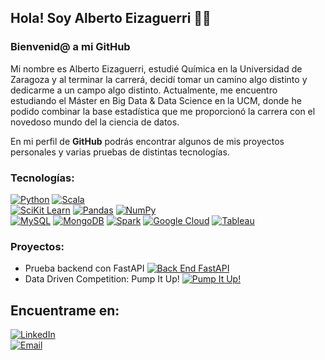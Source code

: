 ## Hola! Soy Alberto Eizaguerri 👋👋
### **Bienvenid@ a mi GitHub**

Mi nombre es Alberto Eizaguerri, estudié Química en la Universidad de Zaragoza y al terminar la carrerá, decidí tomar un camino algo distinto y dedicarme a un campo algo distinto. Actualmente, me encuentro estudiando el Máster en Big Data & Data Science en la UCM, donde he podido combinar la base estadística que me proporcionó la carrera con el novedoso mundo del la ciencia de datos.

En mi perfil de **GitHub** podrás encontrar algunos de mis proyectos personales y varias pruebas de distintas tecnologías.

### Tecnologías:

[![Python](https://img.shields.io/badge/Python-yellow?style=for-the-badge&logo=python&logoColor=white&labelColor=101010)]()
[![Scala](https://img.shields.io/badge/Scala-red?style=for-the-badge&logo=scala&logoColor=white&labelColor=101010)]()
</br>
[![SciKit Learn](https://img.shields.io/badge/SciKit_Learn-F7931E?style=for-the-badge&logo=scikit-learn&logoColor=white&labelColor=101010)]()
[![Pandas](https://img.shields.io/badge/Pandas-150458?style=for-the-badge&logo=pandas&logoColor=white&labelColor=101010)]()
[![NumPy](https://img.shields.io/badge/NumPy-013243?style=for-the-badge&logo=NumPy&logoColor=white&labelColor=101010)]()
</br>
[![MySQL](https://img.shields.io/badge/MySQL-4479A1?style=for-the-badge&logo=mysql&logoColor=white&labelColor=101010)]()
[![MongoDB](https://img.shields.io/badge/MongoDB-47A248?style=for-the-badge&logo=mongodb&logoColor=white&labelColor=101010)]()
[![Spark](https://img.shields.io/badge/Spark-E25A1C?style=for-the-badge&logo=apachespark&logoColor=white&labelColor=101010)]()
[![Google Cloud](https://img.shields.io/badge/Google_Cloud-4285F4?style=for-the-badge&logo=googlecloud&logoColor=white&labelColor=101010)]()
[![Tableau](https://img.shields.io/badge/Tableau-E97627?style=for-the-badge&logo=tableau&logoColor=white&labelColor=101010)]()

### Proyectos:

- Prueba backend con FastAPI
[![Back End FastAPI](https://img.shields.io/github/stars/aeizaguerri/prueba-BackEnd-FastAPI?label=BackEnd%20FastAPI&style=social)](https://github.com/aeizaguerri/prueba-BackEnd-FastAPI)
- Data Driven Competition: Pump It Up! 
[![Pump It Up!](https://img.shields.io/github/stars/aeizaguerri/Pump-It-Up-Data---Driven-Challenge?label=Pump%20It%20Up&style=social)](https://github.com/aeizaguerri/Pump-It-Up-Data---Driven-Challenge)

## Encuentrame en:
[![LinkedIn](https://img.shields.io/badge/LinkedIn-Alberto_eizaguerri-0077B5?style=for-the-badge&logo=linkedin&logoColor=white&labelColor=101010)](https://www.linkedin.com/in/aeizaguerri)
</br>
[![Email](https://img.shields.io/badge/Mail-alberto.eizaguerri@gmail.com-D14836?style=for-the-badge&logo=gmail&logoColor=white&labelColor=101010)](mailto:alberto.eizaguerri@gmail.com)





<!--
**aeizaguerri/aeizaguerri** is a ✨ _special_ ✨ repository because its `README.md` (this file) appears on your GitHub profile.

Here are some ideas to get you started:

- 🔭 I’m currently working on ...
- 🌱 I’m currently learning ...
- 👯 I’m looking to collaborate on ...
- 🤔 I’m looking for help with ...
- 💬 Ask me about ...
- 📫 How to reach me: ...
- 😄 Pronouns: ...
- ⚡ Fun fact: ...
-->
